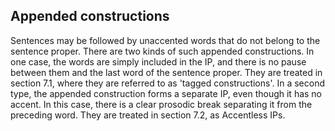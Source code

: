 Appended constructions
----------------------

Sentences may be followed by unaccented words that do not belong to the sentence proper. There are two kinds of such appended constructions. In one case, the words are simply included in the IP, and there is no pause between them and the last word of the sentence proper. They are treated in section 7.1, where they are referred to as 'tagged constructions'. In a second type, the appended construction forms a separate IP, even though it has no accent. In this case, there is a clear prosodic break separating it from the preceding word. They are treated in section 7.2, as Accentless IPs.
